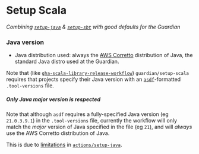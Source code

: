 # Setup Scala

_Combining [`setup-java`](https://github.com/actions/setup-java) & [`setup-sbt`](https://github.com/sbt/setup-sbt) with good defaults for the Guardian_

### Java version

* Java distribution used: always the [AWS Corretto](https://aws.amazon.com/corretto/) distribution of Java,
  the standard Java distro used at the Guardian.

Note that (like [`gha-scala-library-release-workflow`](https://github.com/guardian/gha-scala-library-release-workflow/pull/36)) `guardian/setup-scala`
requires that projects specify their Java version with an [`asdf`](https://asdf-vm.com/)-formatted `.tool-versions` file.

##### Only Java _major_ version is respected

Note that although `asdf` requires a fully-specified Java version (eg `21.0.3.9.1`) in the `.tool-versions` file,
currently the workflow will only match the *major* version of Java specified in the file (eg `21`), and will _always_ use the AWS Corretto distribution of Java.

This is due to [limitations](https://github.com/actions/setup-java/issues/615) in [`actions/setup-java`](https://github.com/actions/setup-java).
